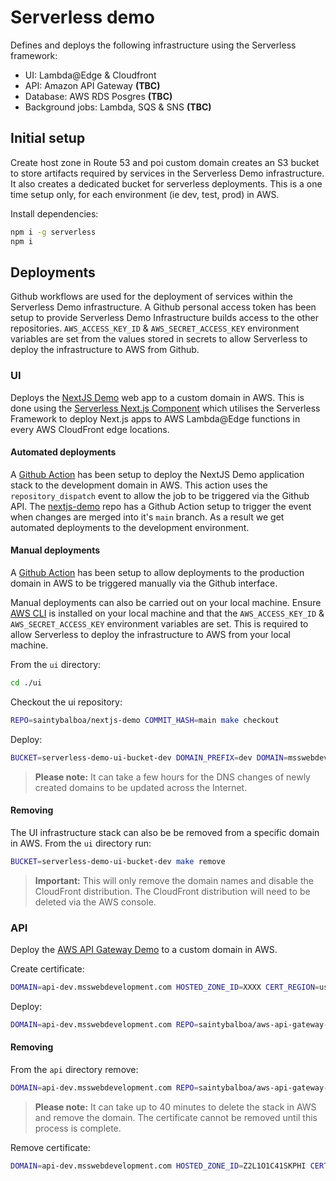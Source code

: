 # Serverless demo

Defines and deploys the following infrastructure using the Serverless framework:
- UI: Lambda@Edge & Cloudfront
- API: Amazon API Gateway **(TBC)**
- Database: AWS RDS Posgres **(TBC)**
- Background jobs: Lambda, SQS & SNS **(TBC)**

## Initial setup

Create host zone in Route 53 and poi custom domain creates an S3 bucket to store artifacts required by services in the Serverless Demo infrastructure. It also creates a dedicated bucket for serverless deployments. This is a one time setup only, for each environment (ie dev, test, prod) in AWS.

Install dependencies:
```bash
npm i -g serverless
npm i
```

## Deployments

Github workflows are used for the deployment of services within the Serverless Demo infrastructure. A Github personal access token has been setup to provide Serverless Demo Infrastructure builds access to the other repositories. `AWS_ACCESS_KEY_ID` & `AWS_SECRET_ACCESS_KEY` environment variables are set from the values stored in secrets to allow Serverless to deploy the infrastructure to AWS from Github.

### UI

Deploys the [NextJS Demo](https://github.com/saintybalboa/nextjs-demo) web app to a custom domain in AWS. This is done using the [Serverless Next.js Component](https://www.serverless.com/blog/serverless-nextjs) which utilises the Serverless Framework to deploy Next.js apps to AWS Lambda@Edge functions in every AWS CloudFront edge locations.

#### Automated deployments

A [Github Action](./.github/workflows/ui-deploy.yml) has been setup to deploy the NextJS Demo application stack to the development domain in AWS. This action uses the `repository_dispatch` event to allow the job to be triggered via the Github API. The [nextjs-demo](https://github.com/saintybalboa/nextjs-demo) repo has a Github Action setup to trigger the event when changes are merged into it's `main` branch. As a result we get automated deployments to the development environment.

#### Manual deployments

A [Github Action](./.github/workflows/ui-manual-deploy.yml) has been setup to allow deployments to the production domain in AWS to be triggered manually via the Github interface.

Manual deployments can also be carried out on your local machine. Ensure [AWS CLI](https://docs.aws.amazon.com/cli/latest/userguide/install-cliv2-mac.html) is installed on your local machine and that the `AWS_ACCESS_KEY_ID` & `AWS_SECRET_ACCESS_KEY` environment variables are set. This is required to allow Serverless to deploy the infrastructure to AWS from your local machine.

From the `ui` directory:
```bash
cd ./ui
```

Checkout the ui repository:
```bash
REPO=saintybalboa/nextjs-demo COMMIT_HASH=main make checkout
```

Deploy:
```bash
BUCKET=serverless-demo-ui-bucket-dev DOMAIN_PREFIX=dev DOMAIN=msswebdevelopment.com API_BASE_URL=https://api-dev.msswebdevelopment.com REPO=saintybalboa/nextjs-demo make deploy
```

> **Please note:** It can take a few hours for the DNS changes of newly created domains to be updated across the Internet.

#### Removing

The UI infrastructure stack can also be be removed from a specific domain in AWS.
From the `ui` directory run:
```bash
BUCKET=serverless-demo-ui-bucket-dev make remove
```

> **Important:** This will only remove the domain names and disable the CloudFront distribution. The CloudFront distribution will need to be deleted via the AWS console.

### API

Deploy the [AWS API Gateway Demo](https://github.com/saintybalboa/aws-api-gateway-demo) to a custom domain in AWS.

Create certificate:
```bash
DOMAIN=api-dev.msswebdevelopment.com HOSTED_ZONE_ID=XXXX CERT_REGION=us-east-1 make create-cert
```

Deploy:
```bash
DOMAIN=api-dev.msswebdevelopment.com REPO=saintybalboa/aws-api-gateway-demo HOSTED_ZONE_ID=XXXX make deploy
```

#### Removing

From the `api` directory remove:
```bash
DOMAIN=api-dev.msswebdevelopment.com REPO=saintybalboa/aws-api-gateway-demo HOSTED_ZONE_ID=Z2L1O1C41SKPHI make remove
```

> **Please note:** It can take up to 40 minutes to delete the stack in AWS and remove the domain. The certificate cannot be removed until this process is complete.

Remove certificate:
```bash
DOMAIN=api-dev.msswebdevelopment.com HOSTED_ZONE_ID=Z2L1O1C41SKPHI CERT_REGION=us-east-1 make remove-cert
```

